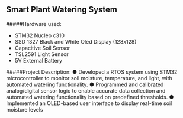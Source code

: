 ## Smart Plant Watering System

#####Hardware used:
- STM32 Nucleo c310
- SSD 1327 Black and White Oled Display (128x128)
- Capacitive Soil Sensor
- TSL2591 Light Sensor
- 5V External Battery

#####Project Description: 
● Developed a RTOS system using STM32 microcontroller to monitor soil moisture, temperature, and light,
with automated watering functionality.
● Programmed and calibrated analog/digital sensor logic to enable accurate data collection and automated
watering functionality based on predefined thresholds.
● Implemented an OLED-based user interface to display real-time soil moisture levels
